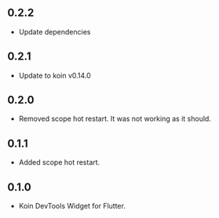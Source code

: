 ## 0.2.2

* Update dependencies

## 0.2.1

* Update to koin v0.14.0

## 0.2.0

* Removed scope hot restart. It was not working as it should.

## 0.1.1

* Added scope hot restart.

## 0.1.0

* Koin DevTools Widget for Flutter.
